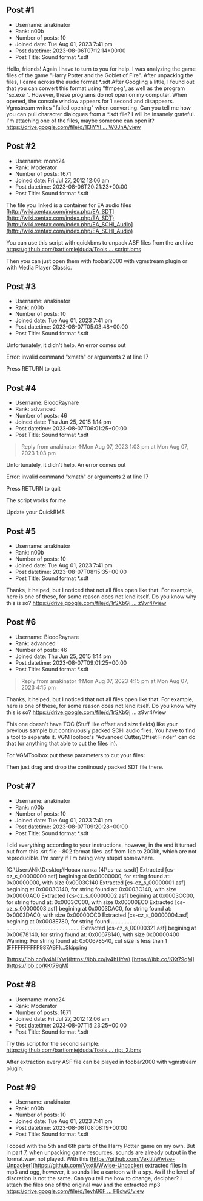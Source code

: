 ## Post #1
- Username: anakinator
- Rank: n00b
- Number of posts: 10
- Joined date: Tue Aug 01, 2023 7:41 pm
- Post datetime: 2023-08-06T07:12:14+00:00
- Post Title: Sound format *.sdt

Hello, friends!
Again I have to turn to you for help.
I was analyzing the game files of the game "Harry Potter and the Goblet of Fire".
After unpacking the files, I came across the audio format *.sdt
After Googling a little, I found out that you can convert this format using "ffmpeg", as well as the program "sx.exe ". 
However, these programs do not open on my computer. When opened, the console window appears for 1 second and disappears. 
Vgmstream writes "failed opening" when converting.
Can you tell me how you can pull character dialogues from a *.sdt file? I will be insanely grateful.
I'm attaching one of the files, maybe someone can open it?   
[https://drive.google.com/file/d/1l3lYYl ... W0JhA/view](https://drive.google.com/file/d/1l3lYYl5F0MqAxqY0eMbVpEmxZ1PW0JhA/view)
## Post #2
- Username: mono24
- Rank: Moderator
- Number of posts: 1671
- Joined date: Fri Jul 27, 2012 12:06 am
- Post datetime: 2023-08-06T20:21:23+00:00
- Post Title: Sound format *.sdt

The file you linked is a container for EA audio files 
[http://wiki.xentax.com/index.php/EA_SDT](http://wiki.xentax.com/index.php/EA_SDT)
[http://wiki.xentax.com/index.php/EA_SCHl_Audio](http://wiki.xentax.com/index.php/EA_SCHl_Audio)

You can use this script with quickbms to unpack ASF files from the archive
[https://github.com/bartlomiejduda/Tools ... script.bms](https://github.com/bartlomiejduda/Tools/blob/master/NEW%20Tools/Harry%20Potter%20and%20the%20Goblet%20of%20Fire/harry_potter_and_the_goblet_of_fire_SDT_script.bms)

Then you can just open them with foobar2000 with vgmstream plugin or with Media Player Classic.
## Post #3
- Username: anakinator
- Rank: n00b
- Number of posts: 10
- Joined date: Tue Aug 01, 2023 7:41 pm
- Post datetime: 2023-08-07T05:03:48+00:00
- Post Title: Sound format *.sdt

Unfortunately, it didn't help. An error comes out

Error: invalid command "xmath" or arguments 2 at line 17

Press RETURN to quit
## Post #4
- Username: BloodRaynare
- Rank: advanced
- Number of posts: 46
- Joined date: Thu Jun 25, 2015 1:14 pm
- Post datetime: 2023-08-07T06:01:25+00:00
- Post Title: Sound format *.sdt

> Reply from anakinator ↑Mon Aug 07, 2023 1:03 pm at Mon Aug 07, 2023 1:03 pm
>
> 
Unfortunately, it didn't help. An error comes out

Error: invalid command "xmath" or arguments 2 at line 17

Press RETURN to quit

The script works for me

[](https://ibb.co/GWPxRqs)

Update your QuickBMS
## Post #5
- Username: anakinator
- Rank: n00b
- Number of posts: 10
- Joined date: Tue Aug 01, 2023 7:41 pm
- Post datetime: 2023-08-07T08:15:35+00:00
- Post Title: Sound format *.sdt

Thanks, it helped, but I noticed that not all files open like that. For example, here is one of these, for some reason does not lend itself. Do you know why this is so?
[https://drive.google.com/file/d/1rSXbGj ... z9vr4/view](https://drive.google.com/file/d/1rSXbGjjx7V8AA8znIAjGBqOXaaMz9vr4/view)
## Post #6
- Username: BloodRaynare
- Rank: advanced
- Number of posts: 46
- Joined date: Thu Jun 25, 2015 1:14 pm
- Post datetime: 2023-08-07T09:01:25+00:00
- Post Title: Sound format *.sdt

> Reply from anakinator ↑Mon Aug 07, 2023 4:15 pm at Mon Aug 07, 2023 4:15 pm
>
> 
Thanks, it helped, but I noticed that not all files open like that. For example, here is one of these, for some reason does not lend itself. Do you know why this is so?
https://drive.google.com/file/d/1rSXbGj ... z9vr4/view

This one doesn't have TOC (Stuff like offset and size fields) like your previous sample but continuously packed SCHl audio files. You have to find a tool to separate it. VGMToolbox's "Advanced Cutter/Offset Finder" can do that (or anything that able to cut the files in).

For VGMToolbox put these parameters to cut your files:

[](https://ibb.co/PNfsKhZ)

Then just drag and drop the continously packed SDT file there.
## Post #7
- Username: anakinator
- Rank: n00b
- Number of posts: 10
- Joined date: Tue Aug 01, 2023 7:41 pm
- Post datetime: 2023-08-07T09:20:28+00:00
- Post Title: Sound format *.sdt

I did everything according to your instructions, however, in the end it turned out from this .srt file - 802 format files .asf from 1kb to 200kb, which are not reproducible. 
I'm sorry if I'm being very stupid somewhere.


[C:\Users\Nik\Desktop\Новая папка (4)\cs-cz_s.sdt]
  Extracted [cs-cz_s_00000000.asf] begining at 0x00000000, for string found at: 0x00000000, with size 0x0003C140
  Extracted [cs-cz_s_00000001.asf] begining at 0x0003C140, for string found at: 0x0003C140, with size 0x00000AC0
  Extracted [cs-cz_s_00000002.asf] begining at 0x0003CC00, for string found at: 0x0003CC00, with size 0x00000EC0
  Extracted [cs-cz_s_00000003.asf] begining at 0x0003DAC0, for string found at: 0x0003DAC0, with size 0x00000CC0
  Extracted [cs-cz_s_00000004.asf] begining at 0x0003E780, for string found .........................................
................................................
  Extracted [cs-cz_s_00000321.asf] begining at 0x00678140, for string found at: 0x00678140, with size 0x00000400
  Warning: For string found at: 0x00678540, cut size is less than 1 (FFFFFFFFFF987ABF)...Skipping


[https://ibb.co/jy4hHYw](https://ibb.co/jy4hHYw)
[https://ibb.co/KKt79qM](https://ibb.co/KKt79qM)
## Post #8
- Username: mono24
- Rank: Moderator
- Number of posts: 1671
- Joined date: Fri Jul 27, 2012 12:06 am
- Post datetime: 2023-08-07T15:23:25+00:00
- Post Title: Sound format *.sdt

Try this script for the second sample:
[https://github.com/bartlomiejduda/Tools ... ript_2.bms](https://github.com/bartlomiejduda/Tools/blob/master/NEW%20Tools/Harry%20Potter%20and%20the%20Goblet%20of%20Fire/harry_potter_and_the_goblet_of_fire_SDT_script_2.bms)

After extraction every ASF file can be played in foobar2000 with vgmstream plugin.
## Post #9
- Username: anakinator
- Rank: n00b
- Number of posts: 10
- Joined date: Tue Aug 01, 2023 7:41 pm
- Post datetime: 2023-08-08T08:08:19+00:00
- Post Title: Sound format *.sdt

I coped with the 5th and 6th parts of the Harry Potter game on my own. But in part 7, when unpacking game resources, sounds are already output in the format.wav, not played.
With this   [https://github.com/Vextil/Wwise-Unpacker](https://github.com/Vextil/Wwise-Unpacker)     extracted files in mp3 and ogg, however, it sounds like a cartoon with a spy. As if the level of discretion is not the same. Can you tell me how to change, decipher?
I attach the files one of the original wav and the extracted mp3
[https://drive.google.com/file/d/1evh86F ... F8dw6/view](https://drive.google.com/file/d/1evh86FCEwlD5aXyIqC3c--Yq-UzF8dw6/view)
